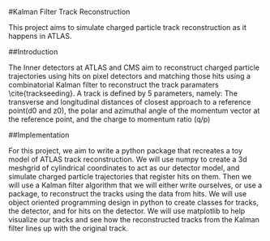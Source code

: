 #Kalman Filter Track Reconstruction

This project aims to simulate charged particle track reconstruction as it happens in ATLAS.

##Introduction

The Inner detectors at ATLAS and CMS aim to reconstruct charged particle trajectories using hits on pixel detectors and matching those hits using a combinatorial Kalman filter to reconstruct the track paramaters \cite{trackseeding}. A track is defined by 5 parameters, namely: The transverse and longitudinal distances of closest approach to a reference point(d0 and z0), the polar and azimuthal angle  of the momentum vector at the reference point, and the charge to momentum ratio (q/p)

##Implementation

For this project, we aim to write a python package that recreates a toy model of ATLAS track reconstruction. We will use numpy to create a 3d meshgrid of cylindrical coordinates to act as our detector
model, and simulate charged particle trajectories that register hits on them. Then we will use a Kalman filter algorithm that we will either write ourselves, or use a package, to reconstruct the tracks using the data from hits. We will use object oriented programming design in python to create classes for tracks, the detector, and for hits on the detector. We will use matplotlib to help visualize our tracks and see how the reconstructed tracks from the Kalman filter lines up with the original track.
